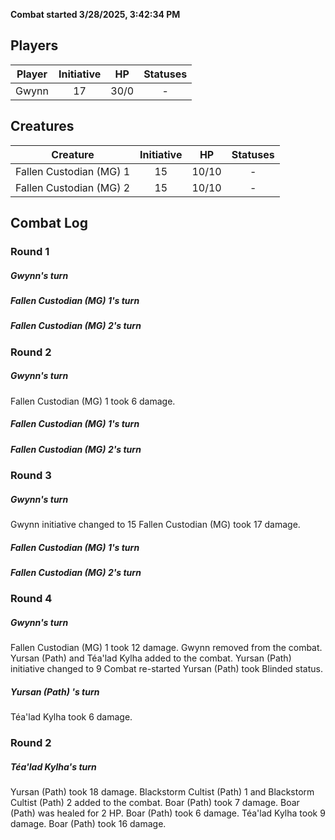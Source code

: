 **Combat started 3/28/2025, 3:42:34 PM**


## Players
| Player | Initiative | HP | Statuses |
| --- | :-: | :-: | :-: |
| Gwynn | 17 | 30/0 | - |
## Creatures
| Creature | Initiative  | HP | Statuses |
| --- | :-: | :-: | :-: |
| Fallen Custodian (MG) 1 | 15 | 10/10 | - |
| Fallen Custodian (MG) 2 | 15 | 10/10 | - |


## Combat Log

### Round 1

##### Gwynn's turn
##### Fallen Custodian (MG) 1's turn
##### Fallen Custodian (MG) 2's turn
### Round 2
##### Gwynn's turn
Fallen Custodian (MG) 1 took 6 damage.
##### Fallen Custodian (MG) 1's turn
##### Fallen Custodian (MG) 2's turn
### Round 3
##### Gwynn's turn
Gwynn initiative changed to 15
Fallen Custodian (MG) took 17 damage.
##### Fallen Custodian (MG) 1's turn
##### Fallen Custodian (MG) 2's turn
### Round 4
##### Gwynn's turn
Fallen Custodian (MG) 1 took 12 damage.
Gwynn removed from the combat.
Yursan (Path)  and Téa'lad Kylha added to the combat.
Yursan (Path)  initiative changed to 9
Combat re-started
Yursan (Path)  took Blinded status.
##### Yursan (Path) 's turn
Téa'lad Kylha took 6 damage.
### Round 2
##### Téa'lad Kylha's turn
Yursan (Path)  took 18 damage.
Blackstorm Cultist (Path) 1 and Blackstorm Cultist (Path) 2 added to the combat.
Boar (Path)  took 7 damage.
Boar (Path)  was healed for 2 HP.
Boar (Path)  took 6 damage.
Téa'lad Kylha took 9 damage.
Boar (Path)  took 16 damage.
